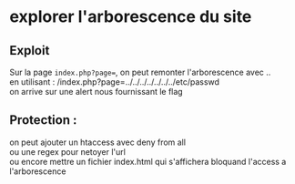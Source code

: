 # explorer l'arborescence du site

## Exploit
Sur la page `index.php?page=`, on peut remonter l'arborescence avec .. \
en utilisant : /index.php?page=../../../../../../../etc/passwd \
on arrive sur une alert nous fournissant le flag

## Protection :
on peut ajouter un htaccess avec deny from all \
ou une regex pour netoyer l'url \
ou encore mettre un fichier index.html qui s'affichera bloquand l'access a l'arborescence
